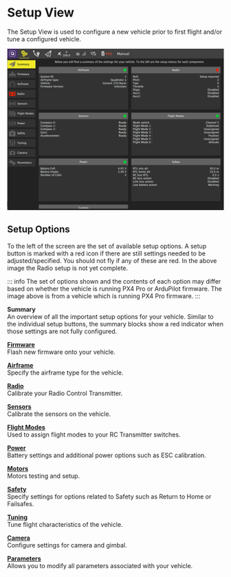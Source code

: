 # Setup View

The Setup View is used to configure a new vehicle prior to first flight and/or tune a configured vehicle.

![](../../../assets/setup/setup_view.jpg)

## Setup Options

To the left of the screen are the set of available setup options. A setup button is marked with a red icon if there are still settings needed to be adjusted/specified. You should not fly if any of these are red. In the above image the Radio setup is not yet complete.

::: info
The set of options shown and the contents of each option may differ based on whether the vehicle is running PX4 Pro or ArduPilot firmware. The image above is from a vehicle which is running PX4 Pro firmware.
:::

**Summary**
<br>An overview of all the important setup options for your vehicle. Similar to the individual setup buttons, the summary blocks show a red indicator when those settings are not fully configured.

**[Firmware](firmware.md)**
<br>Flash new firmware onto your vehicle.

**[Airframe](airframe.md)**
<br>Specify the airframe type for the vehicle.

**[Radio](radio.md)**
<br>Calibrate your Radio Control Transmitter.

**[Sensors](sensors.md)**
<br>Calibrate the sensors on the vehicle.

**[Flight Modes](flight_modes.md)**
<br>Used to assign flight modes to your RC Transmitter switches.

**[Power](power.md)**
<br>Battery settings and additional power options such as ESC calibration.

**[Motors](motors.md)**
<br>Motors testing and setup.

**[Safety](Safety.md)**
<br>Specify settings for options related to Safety such as Return to Home or Failsafes.

**[Tuning](tuning.md)**
<br>Tune flight characteristics of the vehicle.

**[Camera](camera.md)**
<br>Configure settings for camera and gimbal.

**[Parameters](parameters.md)**
<br>Allows you to modify all parameters associated with your vehicle.
<br>
<br>
